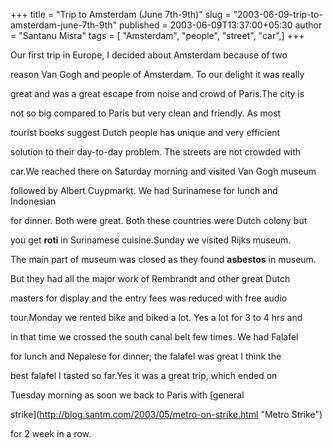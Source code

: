 +++
title = "Trip to Amsterdam (June 7th-9th)"
slug = "2003-06-09-trip-to-amsterdam-june-7th-9th"
published = 2003-06-09T13:37:00+05:30
author = "Santanu Misra"
tags = [ "Amsterdam", "people", "street", "car",]
+++




Our first trip in Europe, I decided about Amsterdam because of two

reason Van Gogh and people of Amsterdam. To our delight it was really

great and was a great escape from noise and crowd of Paris.The city is

not so big compared to Paris but very clean and friendly. As most

tourist books suggest Dutch people has unique and very efficient

solution to their day-to-day problem. The streets are not crowded with

car.We reached there on Saturday morning and visited Van Gogh museum

followed by Albert Cuypmarkt. We had Surinamese for lunch and Indonesian

for dinner. Both were great. Both these countries were Dutch colony but

you get **roti** in Surinamese cuisine.Sunday we visited Rijks museum.

The main part of museum was closed as they found **asbestos** in museum.

But they had all the major work of Rembrandt and other great Dutch

masters for display and the entry fees was reduced with free audio

tour.Monday we rented bike and biked a lot. Yes a lot for 3 to 4 hrs and

in that time we crossed the south canal belt few times. We had Falafel

for lunch and Nepalese for dinner; the falafel was great I think the

best falafel I tasted so far.Yes it was a great trip, which ended on

Tuesday morning as soon we back to Paris with [general

strike](http://blog.santm.com/2003/05/metro-on-strike.html "Metro Strike")

for 2 week in a row.
